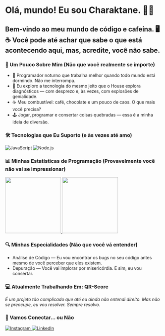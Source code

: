 # Olá, mundo! Eu sou Charaktane. 👋✨

<div>
  <h2>Bem-vindo ao meu mundo de código e cafeína. 🖥️☕ Você pode até achar que sabe o que está acontecendo aqui, mas, acredite, você não sabe.</h2>
  
  <h3>🌙 Um Pouco Sobre Mim (Não que você realmente se importe)</h3>
  <ul>
    <li>🖤 Programador noturno que trabalha melhor quando todo mundo está dormindo. Não me interrompa.</li>
    <li>🚀 Eu exploro a tecnologia do mesmo jeito que o House explora diagnósticos — com desprezo e, às vezes, com explosões de genialidade.</li>
    <li>☕ Meu combustível: café, chocolate e um pouco de caos. O que mais você precisa?</li>
    <li>🕹️ Jogar, programar e consertar coisas quebradas — essa é a minha ideia de diversão.</li>
  </ul>

  <h3>🛠️ Tecnologias que Eu Suporto (e às vezes até amo)</h3>
  <p>
    <img src="https://upload.wikimedia.org/wikipedia/commons/6/69/JavaScript-logo.png" alt="JavaScript" />
    <img src="https://upload.wikimedia.org/wikipedia/commons/6/64/Node.js_logo_2015.svg" alt="Node.js" />
  </p>

  <h3>📊 Minhas Estatísticas de Programação (Provavelmente você não vai se impressionar)</h3>
  <a href="https://github.com/Charaktane">
    <img height="180" src="https://github-readme-stats.vercel.app/api/?username=Charaktane&show_icons=true&theme=dracula&include_all_commits=true&count_private=true"/>
  </a>

  <a href="https://github.com/Charaktane">
    <img height="180" src="https://github-readme-stats.vercel.app/api/top-langs/?username=Charaktane&layout=compact&langs_count=16&theme=dracula"/>
  </a>

  <h3> 🔍 Minhas Especialidades (Não que você vá entender)</h3>
  <ul>
    <li>Análise de Código — Eu vou encontrar os bugs no seu código antes mesmo de você perceber que eles existem.</li>
    <li>Depuração — Você vai implorar por misericórdia. E sim, eu vou consertar.</li>
  </ul>

  <h3> 💻 Atualmente Trabalhando Em: QR-Score</h3>
  <i> É um projeto tão complicado que até eu ainda não entendi direito. Mas não se preocupe, eu vou resolver. Sempre resolvo.</i>

  <h3>🖤 Vamos Conectar... ou Não</h3>
  <div> 
    <a href="https://instagram.com/suyanne_dom" target="_blank">
      <img src="https://img.shields.io/badge/-Instagram-%23E4405F?style=for-the-badge&logo=instagram&logoColor=white" target="_blank" alt="Instagram" />
    </a>
    <a href="https://www.linkedin.com/in/suyanne-gomes-005b30302" target="_blank">
      <img src="https://img.shields.io/badge/-LinkedIn-%230077B5?style=for-the-badge&logo=linkedin&logoColor=white" target="_blank" alt="LinkedIn" />
    </a> 
  </div>

  <!-- Imagem de café ![Café e Código] -->

